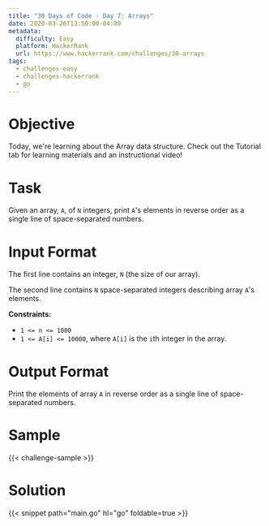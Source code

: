 ```yaml
---
title: "30 Days of Code - Day 7: Arrays"
date: 2020-03-26T13:50:00-04:00
metadata:
  difficulty: Easy
  platform: HackerRank
  url: https://www.hackerrank.com/challenges/30-arrays
tags:
  - challenges-easy
  - challenges-hackerrank
  - go
---
```


# Objective

Today, we're learning about the Array data structure. Check out the Tutorial
tab for learning materials and an instructional video!

# Task

Given an array, `A`, of `N` integers, print `A`'s elements in reverse order as
a single line of space-separated numbers.

# Input Format

The first line contains an integer, `N` (the size of our array).

The second line contains `N` space-separated integers describing array `A`'s elements.

**Constraints:**

* `1 <= n <= 1000`
* `1 <= A[i] <= 10000`, where `A[i]` is the `i`th integer in the array.

# Output Format

Print the elements of array `A` in reverse order as a single line of
space-separated numbers.

# Sample

{{< challenge-sample >}}

# Solution

{{< snippet path="main.go" hl="go" foldable=true >}}

